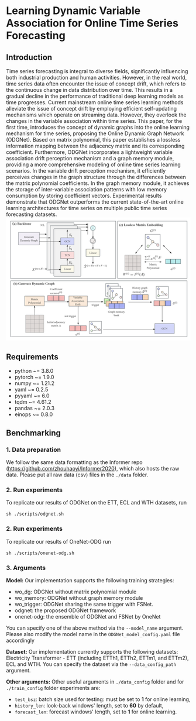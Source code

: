 # Learning Dynamic Variable Association for Online Time Series Forecasting

## Introduction

Time series forecasting is integral to diverse fields, significantly influencing both industrial production and human activities. However, in the real world, time series data often encounter the issue of concept drift, which refers to the continuous change in data distribution over time. This results in a gradual decline in the performance of traditional deep learning models as time progresses. Current mainstream online time series learning methods alleviate the issue of concept drift by employing efficient self-updating mechanisms which operate on streaming data. However, they overlook the changes in the variable association within time series. This paper, for the first time, introduces the concept of dynamic graphs into the online learning mechanism for time series, proposing the Online Dynamic Graph Network (ODGNet). Based on matrix polynomial, this paper establishes a lossless information mapping between the adjacency matrix and its corresponding coefficient. Furthermore, ODGNet incorporates a lightweight variable association drift perception mechanism and a graph memory module,  providing a more comprehensive modeling of online time series learning scenarios. In the variable drift perception mechanism, it efficiently perceives changes in the graph structure through the differences between the matrix polynomial coefficients. In the graph memory module, it achieves the storage of inter-variable association patterns with low memory consumption by storing coefficient vectors.  Experimental results demonstrate that ODGNet outperforms the current state-of-the-art online learning architectures for time series  on multiple public time series forecasting datasets.
![ODGNet](overview.png)

## Requirements

- python ~= 3.8.0
- pytorch ~= 1.9.0
- numpy ~= 1.21.2
- yaml ~= 0.2.5
- pyyaml ~= 6.0
- tqdm ~= 4.61.2
- pandas ~= 2.0.3
- einops ~= 0.8.0

## Benchmarking

### 1. Data preparation

We follow the same data formatting as the Informer repo (https://github.com/zhouhaoyi/Informer2020), which also hosts the raw data.
Please put all raw data (csv) files in the ```./data``` folder.

### 2. Run experiments

To replicate our results of ODGNet on the ETT, ECL and WTH datasets, run
```
sh ./scripts/odgnet.sh
```
### 2. Run experiments

To replicate our results of OneNet-ODG run
```
sh ./scripts/onenet-odg.sh
```

### 3.  Arguments

**Model:** Our implementation supports the following training strategies:
- wo_dg: ODGNet without matrix polynomial module
- wo_memory: ODGNet without graph memory module
- wo_trigger: ODGNet sharing the same trigger with FSNet.
- odgnet: the proposed ODGNet framework
- onenet-odg: the ensemble of  ODGNet and FSNet by OneNet


You can specify one of the above method via the ```--model_name``` argument. Please also modify the model name in the ```ODGNet_model_config.yaml``` file accordingly

**Dataset:** Our implementation currently supports the following datasets: Electricity Transformer - ETT (including ETTh1, ETTh2, ETTm1, and ETTm2), ECL and WTH. You can specify the dataset via the ```--data_config_path``` argument.

**Other arguments:** Other useful arguments in ```./data_config``` folder and for ```./train_config``` folder experiments are:
- ```test_bsz```: batch size used for testing: must be set to **1** for online learning,
- ```history_len```: look-back windows' length, set to **60** by default,
- ```forecast_len```: forecast windows' length, set to **1** for online learning.